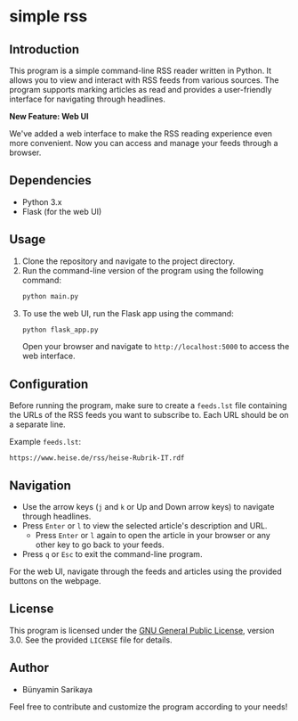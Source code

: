 # simple rss

## Introduction

This program is a simple command-line RSS reader written in Python. It allows you to view and interact with RSS feeds from various sources. The program supports marking articles as read and provides a user-friendly interface for navigating through headlines.

**New Feature: Web UI**

We've added a web interface to make the RSS reading experience even more convenient. Now you can access and manage your feeds through a browser.

## Dependencies

- Python 3.x
- Flask (for the web UI)

## Usage

1. Clone the repository and navigate to the project directory.
2. Run the command-line version of the program using the following command:
   ```bash
   python main.py
   ```
3. To use the web UI, run the Flask app using the command:
   ```bash
   python flask_app.py
   ```
   Open your browser and navigate to `http://localhost:5000` to access the web interface.

## Configuration

Before running the program, make sure to create a `feeds.lst` file containing the URLs of the RSS feeds you want to subscribe to. Each URL should be on a separate line.

Example `feeds.lst`:

```
https://www.heise.de/rss/heise-Rubrik-IT.rdf
```

## Navigation

- Use the arrow keys (`j` and `k` or Up and Down arrow keys) to navigate through headlines.
- Press `Enter` or `l` to view the selected article's description and URL.
  - Press `Enter` or `l` again to open the article in your browser or any other key to go back to your feeds.
- Press `q` or `Esc` to exit the command-line program.

For the web UI, navigate through the feeds and articles using the provided buttons on the webpage.

## License

This program is licensed under the [GNU General Public License](https://www.gnu.org/licenses/gpl-3.0.html), version 3.0. See the provided `LICENSE` file for details.

## Author

- Bünyamin Sarikaya

Feel free to contribute and customize the program according to your needs!

